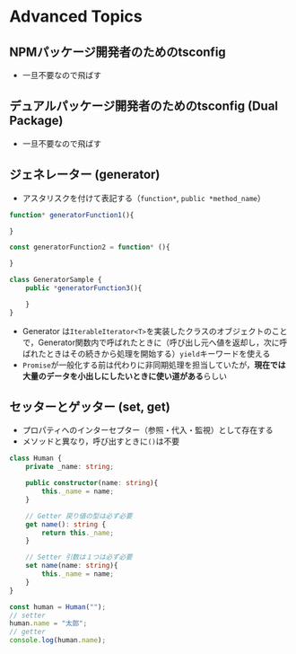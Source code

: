 # Advanced Topics

## NPMパッケージ開発者のためのtsconfig
- 一旦不要なので飛ばす

## デュアルパッケージ開発者のためのtsconfig (Dual Package)
- 一旦不要なので飛ばす

## ジェネレーター (generator)
- アスタリスクを付けて表記する（`function*`, `public *method_name`）
```typescript
function* generatorFunction1(){

}

const generatorFunction2 = function* (){

}

class GeneratorSample {
    public *generatorFunction3(){

    }
}
```
- Generator は`IterableIterator<T>`を実装したクラスのオブジェクトのことで，Generator関数内で呼ばれたときに（呼び出し元へ値を返却し，次に呼ばれたときはその続きから処理を開始する）`yield`キーワードを使える
- `Promise`が一般化する前は代わりに非同期処理を担当していたが，**現在では大量のデータを小出しにしたいときに使い道がある**らしい


## セッターとゲッター (set, get)
- プロパティへのインターセプター（参照・代入・監視）として存在する
- メソッドと異なり，呼び出すときに`()`は不要
```typescript
class Human {
    private _name: string;

    public constructor(name: string){
        this._name = name;
    }

    // Getter 戻り値の型は必ず必要
    get name(): string {
        return this._name;
    }

    // Setter 引数は１つは必ず必要
    set name(name: string){
        this._name = name;
    }
}

const human = Human("");
// setter
human.name = "太郎";
// getter
console.log(human.name);
```